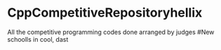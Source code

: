 # CppCompetitiveRepositoryhellix
All the competitive programming codes done arranged by judges
#New schoolls in cool, dast
